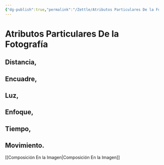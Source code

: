 ```yaml
---
{"dg-publish":true,"permalink":"/Zettle/Atributos Particulares De la Fotografía/","title":"Atributos Particulares De la Fotografía","updated":"2024-01-29T03:50:42.097-05:00"}
---
```



# Atributos Particulares De la Fotografía

## Distancia,

## Encuadre,

## Luz,

## Enfoque,

## Tiempo,

## Movimiento.
[[Composición En la Imagen\|Composición En la Imagen]]